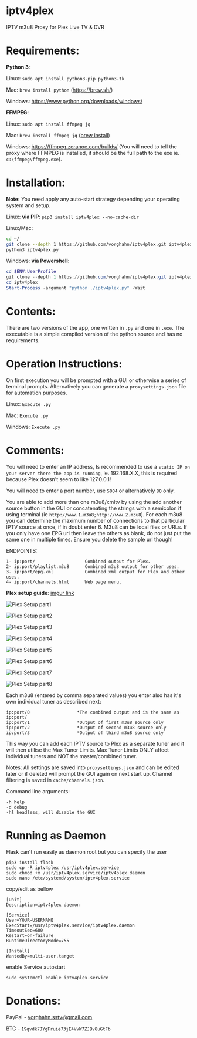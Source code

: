 # iptv4plex
IPTV m3u8 Proxy for Plex Live TV &amp; DVR

# Requirements:

**Python 3**:

Linux: `sudo apt install python3-pip python3-tk`

Mac: `brew install python` (https://brew.sh/)

Windows: https://www.python.org/downloads/windows/

**FFMPEG**:

Linux: `sudo apt install ffmpeg jq`

Mac: `brew install ffmpeg jq` ([brew install](https://brew.sh/))

Windows: https://ffmpeg.zeranoe.com/builds/ (You will need to tell the proxy where FFMPEG is installed, it should be the full path to the exe ie. `c:\ffmpeg\ffmpeg.exe`).

# Installation:

**Note:** You need apply any auto-start strategy depending your operating system and setup.

Linux: **via PIP**: `pip3 install iptv4plex --no-cache-dir`

Linux/Mac:

```bash
cd ~/
git clone --depth 1 https://github.com/vorghahn/iptv4plex.git iptv4plex
python3 iptv4plex.py
```

Windows: **via Powershell**:

```powershell
cd $ENV:UserProfile
git clone --depth 1 https://github.com/vorghahn/iptv4plex.git iptv4plex
cd iptv4plex
Start-Process -argument "python ./iptv4plex.py" -Wait
```


# Contents:

There are two versions of the app, one written in `.py` and one in `.exe`. The executable is a simple compiled version of the python source and has no requirements.

# Operation Instructions:

On first execution you will be prompted with a GUI or otherwise a series of terminal prompts. Alternatively you can generate a `proxysettings.json` file for automation purposes.

Linux: `Execute .py`

Mac: `Execute .py`

Windows: `Execute .py`


# Comments:

You will need to enter an IP address, Is recommended to use a `static IP on your server there the app is running`, ie. 192.168.X.X, this is required because Plex doesn't seem to like 127.0.0.1!

You will need to enter a port number, use `5004` or alternatively `80` only.

You are able to add more than one m3u8/xmltv by using the add another source button in the GUI or concatenating the strings with a semicolon if using terminal (ie `http://www.1.m3u8;http://www.2.m3u8`).
For each m3u8 you can determine the maximum number of connections to that particular IPTV source at once, if in doubt enter 6.
M3u8 can be local files or URLs.
If you only have one EPG url then leave the others as blank, do not just put the same one in multiple times. Ensure you delete the sample url though!

ENDPOINTS:
```
1- ip:port/                   Combined output for Plex.
2- ip:port/playlist.m3u8      Combined m3u8 output for other uses.
3- ip:port/epg.xml            Combined xml output for Plex and other uses.
4- ip:port/channels.html      Web page menu.
```

**Plex setup guide**: [imgur link](https://imgur.com/a/BA6a2Q8)

![Plex Setup part1](/docs/plex_setup1.png)

![Plex Setup part2](/docs/plex_setup2.png)

![Plex Setup part3](/docs/plex_setup3.png)

![Plex Setup part4](/docs/plex_setup4.png)

![Plex Setup part5](/docs/plex_setup5.png)

![Plex Setup part6](/docs/plex_setup6.png)

![Plex Setup part7](/docs/plex_setup7.png)

![Plex Setup part8](/docs/plex_setup8.png)


Each m3u8 (entered by comma separated values) you enter also has it's own individual tuner as described next:
```
ip:port/0                  *The combined output and is the same as ip:port/
ip:port/1                  *Output of first m3u8 source only
ip:port/2                  *Output of second m3u8 source only
ip:port/3                  *Output of third m3u8 source only
```
This way you can add each IPTV source to Plex as a separate tuner and it will then utilise the Max Tuner Limits. Max Tuner Limits ONLY affect individual tuners and NOT the master/combined tuner.


Notes:
All settings are saved into `proxysettings.json` and can be edited later or if deleted will prompt the GUI again on next start up.
Channel filtering is saved in `cache/channels.json`.

Command line arguments:
```
-h help
-d debug
-hl headless, will disable the GUI
```

# Running as Daemon

Flask can't run easily as daemon root but you can specify the user
```
pip3 install flask
sudo cp -R iptv4plex /usr/iptv4plex.service
sudo chmod +x /usr/iptv4plex.service/iptv4plex.daemon
sudo nano /etc/systemd/system/iptv4plex.service
```
copy/edit as bellow
```
[Unit]
Description=iptv4plex daemon

[Service]
User=YOUR-USERNAME
ExecStart=/usr/iptv4plex.service/iptv4plex.daemon
TimeoutSec=600
Restart=on-failure
RuntimeDirectoryMode=755

[Install]
WantedBy=multi-user.target
```
enable Service autostart
```
sudo systemctl enable iptv4plex.service
```

# Donations:

PayPal - vorghahn.sstv@gmail.com

BTC - `19qvdk7JYgFruie73jE4VvW7ZJBv8uGtFb`
